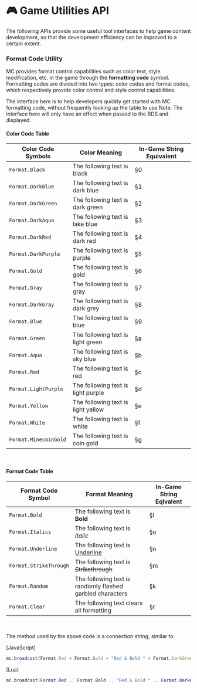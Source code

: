 # 🎮 Game Utilities API

The following APIs provide some useful tool interfaces to help game content development, so that the development efficiency can be improved to a certain extent.

### Format Code Utility

MC provides format control capabilities such as color text, style modification, etc. in the game through the **formatting code** symbol. Formatting codes are divided into two types: color codes and format codes, which respectively provide color control and style control capabilities.

The interface here is to help developers quickly get started with MC formatting code, without frequently looking up the table to use
Note: The interface here will only have an effect when passed to the BDS and displayed.

#### Color Code Table

| Color Code Symbols    | Color Meaning                      | In-Game String Equivalent |
| --------------------- | ---------------------------------- | ------------------------- |
| `Format.Black`        | The following text is black        | §0                        |
| `Format.DarkBlue`     | The following text is dark blue    | §1                        |
| `Format.DarkGreen`    | The following text is dark green   | §2                        |
| `Format.DarkAqua`     | The following text is lake blue    | §3                        |
| `Format.DarkRed`      | The following text is dark red     | §4                        |
| `Format.DarkPurple`   | The following text is purple       | §5                        |
| `Format.Gold`         | The following text is gold         | §6                        |
| `Format.Gray`         | The following text is gray         | §7                        |
| `Format.DarkGray`     | The following text is dark grey    | §8                        |
| `Format.Blue`         | The following text is blue         | §9                        |
| `Format.Green`        | The following text is light green  | §a                        |
| `Format.Aqua`         | The following text is sky blue     | §b                        |
| `Format.Red`          | The following text is red          | §c                        |
| `Format.LightPurple`  | The following text is light purple | §d                        |
| `Format.Yellow`       | The following text is light yellow | §e                        |
| `Format.White`        | The following text is white        | §f                        |
| `Format.MinecoinGold` | The following text is coin gold    | §g                        |

<br>

#### Format Code Table

| Format Code Symbol     | Format Meaning                                            | In-Game String Eqivalent |
| ---------------------- | --------------------------------------------------------- | ------------------------ |
| `Format.Bold`          | The following text is **Bold**                            | §l                       |
| `Format.Italics`       | The following text is *Italic*                            | §o                       |
| `Format.Underline`     | The following text is <u>Underline</u>                    | §n                       |
| `Format.StrikeThrough` | The following text is ~~Strikethrough~~                   | §m                       |
| `Format.Random`        | The following text is randomly flashed garbled characters | §k                       |
| `Format.Clear`         | The following text clears all formatting                  | §r                       |

<br>

The method used by the above code is a connection string, similar to:

[JavaScript]
```js
mc.broadcast(Format.Red + Format.Bold + "Red & Bold " + Format.DarkGreen + Format.Underline + "DarkGreen & Underline" + Format.Clear + "Clear");
```
[Lua]
```lua
mc.broadcast(Format.Red .. Format.Bold .. "Red & Bold " .. Format.DarkGreen .. Format.Underline .. "DarkGreen & Underline" .. Format.Clear .. "Clear")
```
